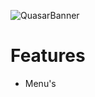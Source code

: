 ![QuasarBanner](https://github.com/user-attachments/assets/a2c0858d-d0ed-460c-894c-df1a2137e151)
# Features
- Menu's
